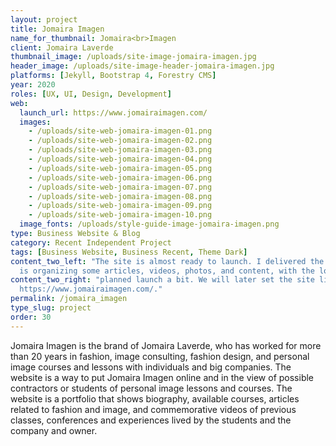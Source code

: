 ```yaml
---
layout: project
title: Jomaira Imagen
name_for_thumbnail: Jomaira<br>Imagen
client: Jomaira Laverde
thumbnail_image: /uploads/site-image-jomaira-imagen.jpg
header_image: /uploads/site-image-header-jomaira-imagen.jpg
platforms: [Jekyll, Bootstrap 4, Forestry CMS]
year: 2020
roles: [UX, UI, Design, Development]
web:
  launch_url: https://www.jomairaimagen.com/
  images:
    - /uploads/site-web-jomaira-imagen-01.png
    - /uploads/site-web-jomaira-imagen-02.png
    - /uploads/site-web-jomaira-imagen-03.png
    - /uploads/site-web-jomaira-imagen-04.png
    - /uploads/site-web-jomaira-imagen-05.png
    - /uploads/site-web-jomaira-imagen-06.png
    - /uploads/site-web-jomaira-imagen-07.png
    - /uploads/site-web-jomaira-imagen-08.png
    - /uploads/site-web-jomaira-imagen-09.png
    - /uploads/site-web-jomaira-imagen-10.png
  image_fonts: /uploads/style-guide-image-jomaira-imagen.png
type: Business Website & Blog
category: Recent Independent Project
tags: [Business Website, Business Recent, Theme Dark]
content_two_left: "The site is almost ready to launch. I delivered the site and backend, the owner
  is organizing some articles, videos, photos, and content, with the lockdown having delayed the"
content_two_right: "planned launch a bit. We will later set the site live in the current domain:
  https://www.jomairaimagen.com/."
permalink: /jomaira_imagen
type_slug: project
order: 30
---
```


Jomaira Imagen is the brand of Jomaira Laverde, who has worked for more than 20 years in fashion, image consulting, fashion design, and personal image courses and lessons with individuals and big companies. The website is a way to put Jomaira Imagen online and in the view of possible contractors or students of personal image lessons and courses. The website is a portfolio that shows biography, available courses, articles related to fashion and image, and commemorative videos of previous classes, conferences and experiences lived by the students and the company and owner.

<!--Jomaira Imagen is a blog and portafolio for the client Jomaira Laverde who is the head of this fashion brand. Jomaira Laverde has worked and been surounded by fashion had fashion design the mayor part of her life. Now she teaches fashion, good manners in different situations of business and life, and image for entrepeneurs and big companies.-->